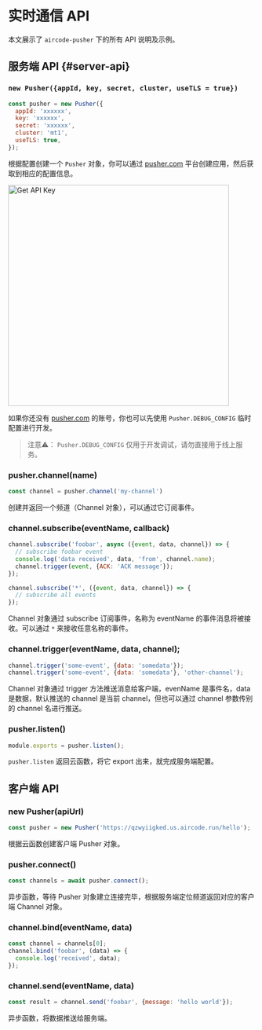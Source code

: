 # 实时通信 API

本文展示了 `aircode-pusher` 下的所有 API 说明及示例。

## 服务端 API {#server-api}

### `new Pusher({appId, key, secret, cluster, useTLS = true})`

```js
const pusher = new Pusher({
  appId: 'xxxxxx',
  key: 'xxxxxx',
  secret: 'xxxxxx',
  cluster: 'mt1',
  useTLS: true,
});
```

根据配置创建一个 `Pusher` 对象，你可以通过 [pusher.com](https://pusher.com) 平台创建应用，然后获取到相应的配置信息。

<img src="https://aircode-yvo.b-cdn.net/resource/1691047640890-843kgmoaqvy.jpg" alt="Get API Key" width="450">

如果你还没有 [pusher.com](https://pusher.com) 的账号，你也可以先使用 `Pusher.DEBUG_CONFIG` 临时配置进行开发。

> 注意⚠️： `Pusher.DEBUG_CONFIG` 仅用于开发调试，请勿直接用于线上服务。

### pusher.channel(name)

```js
const channel = pusher.channel('my-channel')
```

创建并返回一个频道（Channel 对象），可以通过它订阅事件。

### channel.subscribe(eventName, callback)

```js
channel.subscribe('foobar', async ({event, data, channel}) => {
  // subscribe foobar event
  console.log('data received', data, 'from', channel.name);
  channel.trigger(event, {ACK: 'ACK message'});
});

channel.subscribe('*', ({event, data, channel}) => {
  // subscribe all events
});
```

Channel 对象通过 subscribe 订阅事件，名称为 eventName 的事件消息将被接收。可以通过 `*` 来接收任意名称的事件。

### channel.trigger(eventName, data, channel);

```js
channel.trigger('some-event', {data: 'somedata'});
channel.trigger('some-event', {data: 'somedata'}, 'other-channel');
```

Channel 对象通过 trigger 方法推送消息给客户端，evenName 是事件名，data 是数据，默认推送的 channel 是当前 channel，但也可以通过 channel 参数传别的 channel 名进行推送。

### pusher.listen()

```js
module.exports = pusher.listen();
```

`pusher.listen` 返回云函数，将它 export 出来，就完成服务端配置。

## 客户端 API

### new Pusher(apiUrl)

```js
const pusher = new Pusher('https://qzwyiigked.us.aircode.run/hello');
```

根据云函数创建客户端 Pusher 对象。

### pusher.connect()

```js
const channels = await pusher.connect();
```

异步函数，等待 Pusher 对象建立连接完毕，根据服务端定位频道返回对应的客户端 Channel 对象。

### channel.bind(eventName, data)

```js
const channel = channels[0];
channel.bind('foobar', (data) => {
  console.log('received', data);
});
```

### channel.send(eventName, data)

```js
const result = channel.send('foobar', {message: 'hello world'});
```

异步函数，将数据推送给服务端。
